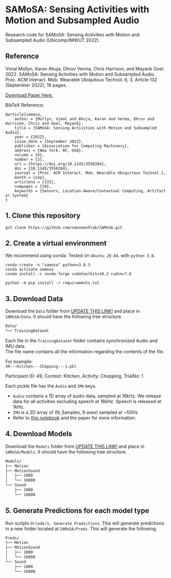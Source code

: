 # SAMoSA: Sensing Activities with Motion and Subsampled Audio

Research code for SAMoSA: Sensing Activities with Motion and Subsampled Audio (Ubicomp/IMWUT 2022).

## Reference
Vimal Mollyn, Karan Ahuja, Dhruv Verma, Chris Harrison, and Mayank Goel. 2022. SAMoSA: Sensing Activities with Motion and Subsampled Audio. Proc. ACM Interact. Mob. Wearable Ubiquitous Technol. 6, 3, Article 132 (September 2022), 19 pages. 

[Download Paper Here.](http://smashlab.io/pdfs/samosa.pdf) 

BibTeX Reference: 
```
@article{samosa,
    author = {Mollyn, Vimal and Ahuja, Karan and Verma, Dhruv and Harrison, Chris and Goel, Mayank},
    title = {SAMoSA: Sensing Activities with Motion and Subsampled Audio},
    year = {2022},
    issue_date = {September 2022},
    publisher = {Association for Computing Machinery},
    address = {New York, NY, USA},
    volume = {6},
    number = {3},
    url = {https://doi.org/10.1145/3550284},
    doi = {10.1145/3550284},
    journal = {Proc. ACM Interact. Mob. Wearable Ubiquitous Technol.},
    month = {sep},
    articleno = {132},
    numpages = {19},
    keywords = {Sensors, Location-Aware/Contextual Computing, Artifact or System}
}
```

## 1. Clone this repository
```
git clone https://github.com/cmusmashlab/SAMoSA.git
```

## 2. Create a virtual environment
We recommend using conda. Tested on `Ubuntu 20.04`, with `python 3.8`.

```
conda create -n "samosa" python=3.8.3
conda activate samosa
conda install -c conda-forge cudatoolkit=10.2 cudnn=7.6

python -m pip install -r requirements.txt
```

## 3. Download Data
Download the `Data` folder from [UPDATE THIS LINK!](http://smashlab.io/pdfs/samosa.pdf) and place in `SAMoSA/Data`. It should have the following tree structure.
```bash
Data/
└── TrainingDataset
```

Each file in the `TrainingDataset` folder contains synchronized Audio and IMU data.  
The file name contains all the information regarding the contents of the file.  

For example:  
`49---Kitchen---Chopping---1.pkl`  

Participant ID: 49, Context: Kitchen, Activity: Chopping, TrialNo: 1

Each pickle file has the `Audio` and `IMU` keys.  
- `Audio` contains a 1D array of audio data, sampled at 16kHz. We release data for all activities excluding speech at 16kHz. Speech is released at 1kHz.
- `IMU` is a 2D array of (N\_Samples, 9 axes) sampled at ~50Hz
- Refer to [this notebook](Code/0.%20Dataset%20Intro.ipynb) and the paper for more information.

## 4. Download Models
Download the `Models` folder from [UPDATE THIS LINK!](http://smashlab.io/pdfs/samosa.pdf) and place in `SAMoSA/Models`. It should have the following tree structure.
```bash
Models/
├── Motion
├── MotionSound
│   ├── 1000
│   └── 16000
└── Sound
    ├── 1000
    └── 16000
```

## 5. Generate Predictions for each model type
Run scripts in `Code/1. Generate Predictions`. This will generate predictions in a new folder located at `SAMoSA/Preds`. This will generate the following.
```bash
Preds/
├── Motion
├── MotionSound
│   ├── 1000
│   └── 16000
└── Sound
    ├── 1000
    └── 16000
```
